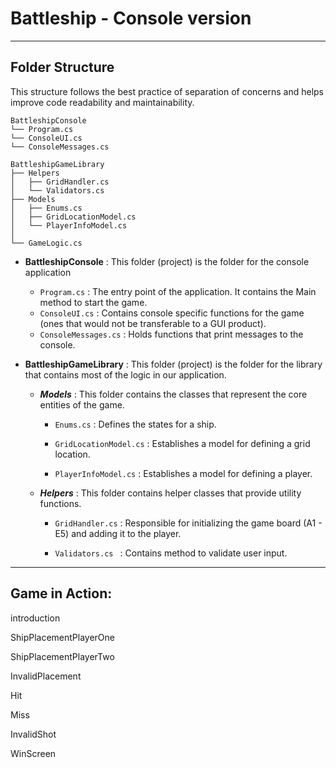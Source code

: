 # Battleship - Console version

---

## Folder Structure

This structure follows the best practice of separation of concerns and helps improve code readability and maintainability.


```
BattleshipConsole
└── Program.cs
└── ConsoleUI.cs
└── ConsoleMessages.cs

BattleshipGameLibrary
├── Helpers
│   ├── GridHandler.cs
│   └── Validators.cs 
├── Models
│   ├── Enums.cs
│   ├── GridLocationModel.cs
│   └── PlayerInfoModel.cs
│  
└── GameLogic.cs
```

- **BattleshipConsole** : This folder (project) is the folder for the console application

  - `Program.cs` : The entry point of the application. It contains the Main method to start the game.
  - `ConsoleUI.cs` : Contains console specific functions for the game (ones that would not be transferable to a GUI product).
  - `ConsoleMessages.cs` : Holds functions that print messages to the console.

- **BattleshipGameLibrary** : This folder (project) is the folder for the library that contains most of the logic in our application.

  - ***Models*** : This folder contains the classes that represent the core entities of the game.

    - `Enums.cs` : Defines the states for a ship.

    - `GridLocationModel.cs` : Establishes a model for defining a grid location.

    - `PlayerInfoModel.cs` : Establishes a model for defining a player.

  - ***Helpers*** : This folder contains helper classes that provide utility functions.

    - `GridHandler.cs` : Responsible for initializing the game board (A1 - E5) and adding it to the player.

    - `Validators.cs ` : Contains method to validate user input.

---

## Game in Action:

introduction

ShipPlacementPlayerOne

ShipPlacementPlayerTwo

InvalidPlacement

Hit

Miss

InvalidShot

WinScreen